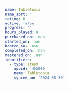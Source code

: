 ```yaml
---
name: Tabletopia
name_sort: ''
rating: 0
active: false
progress: ''
hours_played: 0
purchased_on: .nan
started_on: .nan
beaten_on: .nan
completed_on: .nan
mastered_on: .nan
identifiers:
  - type: steam
    appid: '402560'
    name: Tabletopia
    synced_on: '2024-08-30'

---
```


